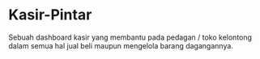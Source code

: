 # Kasir-Pintar

Sebuah dashboard kasir yang membantu pada pedagan / toko kelontong  dalam semua hal jual beli maupun mengelola barang dagangannya.
